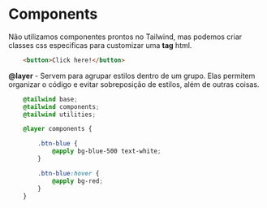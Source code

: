 # Components

Não utilizamos componentes prontos no Tailwind, mas podemos criar classes css especificas para customizar uma **tag** html.

```html
    <button>Click here!</button>
```


**@layer** - Servem para agrupar estilos dentro de um grupo. Elas permitem organizar o código e evitar sobreposição de estilos, além de outras coisas.


```css
    @tailwind base;
    @tailwind components;
    @tailwind utilities;

    @layer components {

        .btn-blue {
            @apply bg-blue-500 text-white;
        }

        .btn-blue:hover {
            @apply bg-red;
        }
    }
```